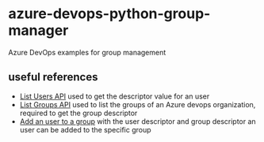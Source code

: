 # azure-devops-python-group-manager
Azure DevOps examples for group management

## useful references

 - [List Users API](https://learn.microsoft.com/en-us/rest/api/azure/devops/graph/users/list?view=azure-devops-rest-7.0&tabs=HTTP) used to get the descriptor value for an user
 - [List Groups API](https://learn.microsoft.com/en-us/rest/api/azure/devops/graph/groups/list?view=azure-devops-rest-7.0&tabs=HTTP) used to list the groups of an Azure devops organization, required to get the group descriptor
 - [Add an user to a group](https://learn.microsoft.com/en-us/rest/api/azure/devops/graph/memberships/add?view=azure-devops-rest-7.0&tabs=HTTP) with the user descriptor and group descriptor an user can be added to the specific group
 
 
